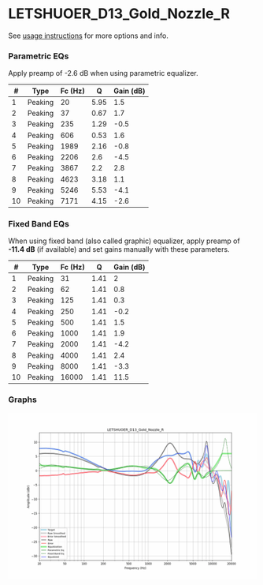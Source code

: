# LETSHUOER_D13_Gold_Nozzle_R
See [usage instructions](https://github.com/jaakkopasanen/AutoEq#usage) for more options and info.

### Parametric EQs
Apply preamp of -2.6 dB when using parametric equalizer.

|   # | Type    |   Fc (Hz) |    Q |   Gain (dB) |
|-----|---------|-----------|------|-------------|
|   1 | Peaking |        20 | 5.95 |         1.5 |
|   2 | Peaking |        37 | 0.67 |         1.7 |
|   3 | Peaking |       235 | 1.29 |        -0.5 |
|   4 | Peaking |       606 | 0.53 |         1.6 |
|   5 | Peaking |      1989 | 2.16 |        -0.8 |
|   6 | Peaking |      2206 | 2.6  |        -4.5 |
|   7 | Peaking |      3867 | 2.2  |         2.8 |
|   8 | Peaking |      4623 | 3.18 |         1.1 |
|   9 | Peaking |      5246 | 5.53 |        -4.1 |
|  10 | Peaking |      7171 | 4.15 |        -2.6 |

### Fixed Band EQs
When using fixed band (also called graphic) equalizer, apply preamp of **-11.4 dB** (if available) and set gains manually with these parameters.

|   # | Type    |   Fc (Hz) |    Q |   Gain (dB) |
|-----|---------|-----------|------|-------------|
|   1 | Peaking |        31 | 1.41 |         2   |
|   2 | Peaking |        62 | 1.41 |         0.8 |
|   3 | Peaking |       125 | 1.41 |         0.3 |
|   4 | Peaking |       250 | 1.41 |        -0.2 |
|   5 | Peaking |       500 | 1.41 |         1.5 |
|   6 | Peaking |      1000 | 1.41 |         1.9 |
|   7 | Peaking |      2000 | 1.41 |        -4.2 |
|   8 | Peaking |      4000 | 1.41 |         2.4 |
|   9 | Peaking |      8000 | 1.41 |        -3.3 |
|  10 | Peaking |     16000 | 1.41 |        11.5 |

### Graphs
![](./LETSHUOER_D13_Gold_Nozzle_R.png)
